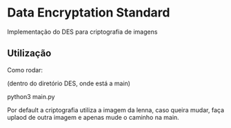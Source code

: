 # Data Encryptation Standard

Implementação do DES para criptografia de imagens

## Utilização

Como rodar:

(dentro do diretório DES, onde está a main)

python3 main.py  

Por default a criptografia utiliza a imagem da lenna, caso queira mudar, faça uplaod
de outra imagem e apenas mude o caminho na main.

